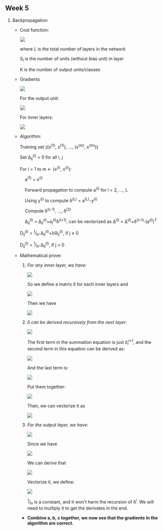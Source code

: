 ## Week 5
1. Backpropagation

   * Cost function:
  
      <img src="https://latex.codecogs.com/svg.latex?J(\Theta)=-\frac{1}{m}\Bigg[\sum_{i=1}^{m}\sum_{k=1}^{K}y_k^{(i)}\textrm{log}h_{\Theta}(x^{i})_k+(1-y_k^{(i)})\textrm{log}(1-h_{\Theta}(x^{i})_k)\Bigg]+\frac{\lambda}{2m}\sum_{l=1}^{L-1}\sum_{i=1}^{S_l}\sum_{j=1}^{S_{l+1}}(\Theta_{ji}^{(l)})^2"/>

      where *L* is the total number of layers in the network
    
      *S<sub>l</sub>* is the number of units (without bias unit) in layer
      
      K is the number of output units/classes
   * Gradients
      
      <img src="https://latex.codecogs.com/svg.latex?\frac{\partial}{\partial\Theta_{ij}^{(l)}}J(\Theta)=a_j^{(l)}\cdot\delta_i^{(l+1)}"/>
      
      For the output unit:
      
      <img src="https://latex.codecogs.com/svg.latex?\delta_i^{(L)}=a_j^{(L)}-y_j"/>
      
      For inner layers:
      
      <img src="https://latex.codecogs.com/svg.latex?\delta_i^{(l)}=(\Theta^{(l)})^T\cdot\delta^{(l+1)}.*g'(z^l)=(\Theta^{(l)})^T\cdot\delta^{(l+1)}.*a^{(l)}.*(1-a^{(l)})"/>

   
   * Algorithm:
   
      Training set {(x<sup>(1)</sup>, x<sup>(1)</sup>), ..., (x<sup>(m)</sup>, x<sup>(m)</sup>)}
      
      Set &Delta;<sub>ij</sub><sup>(l)</sup> = 0 for all i, j
      
      For i = 1 to m &larr; (x<sup>(i)</sup>, x<sup>(i)</sup>):
      
      &nbsp;&nbsp;&nbsp;&nbsp;a<sup>(1)</sup> = x<sup>(i)</sup>
      
      &nbsp;&nbsp;&nbsp;&nbsp;Forward propagation to compute a<sup>(l)</sup> for l = 2, ..., L
      
      &nbsp;&nbsp;&nbsp;&nbsp;Using y<sup>(i)</sup> to compute &delta;<sup>(L)</sup> = a<sup>(L)</sup>-y<sup>(i)</sup>
      
      &nbsp;&nbsp;&nbsp;&nbsp;Compute &delta;<sup>(L-1)</sup>, ..., &delta;<sup>(2)</sup>
      
      &nbsp;&nbsp;&nbsp;&nbsp;&Delta;<sub>ij</sub><sup>(l)</sup> = &Delta;<sub>ij</sub><sup>(l)</sup>+a<sub>j</sub><sup>(l)</sup>&delta;<sup>(l+1)</sup>, can be vectorized as &Delta;<sup>(l)</sup> = &Delta;<sup>(l)</sup>+&delta;<sup>(l+1)</sup>&sdot;(a<sup>(l)</sup>)<sup>T</sup>
      
      D<sub>ij</sub><sup>(l)</sup> = <sup>1</sup>&frasl;<sub>m</sub>&sdot;&Delta;<sub>ij</sub><sup>(l)</sup>+&lambda;&Theta;<sub>ij</sub><sup>(l)</sup>, if j &ne; 0
      
      D<sub>ij</sub><sup>(l)</sup> = <sup>1</sup>&frasl;<sub>m</sub>&sdot;&Delta;<sub>ij</sub><sup>(l)</sup>, if j = 0
 
   * Mathematical prove:
        
      1. *For any inner layer, we have:*
      
         <img src="https://latex.codecogs.com/svg.latex?\frac{{\partial}J(\Theta)}{\partial\Theta_{ij}^l}=\frac{{\partial}J(\Theta)}{{\partial}z_i^{l+1}}\cdot\frac{{\partial}z_i^(l+1)}{\partial\Theta_{ij}^l}=\frac{{\partial}J(\Theta)}{{\partial}z_i^{l+1}}{\cdot}a_j^l"/>
      
         So we define a matrix &delta; for each inner layers and
      
         <img src="https://latex.codecogs.com/svg.latex?\delta_i^l=\frac{{\partial}J(\Theta)}{{\partial}z_i^{l}}"/>
      
         Then we have
      
         <img src="https://latex.codecogs.com/svg.latex?\frac{{\partial}J(\Theta)}{\partial\Theta_{ij}^l}=\delta_i^{l+1}{\cdot}a_j^l"/>
      
      2. *&delta; can be derived recursively from the next layer:*
            
         <img src="https://latex.codecogs.com/svg.latex?\frac{{\partial}J(\Theta)}{{\partial}z_i^{l}}=\sum_{k=0}^{S_{l+1}}\frac{{\partial}J(\Theta)}{{\partial}z_k^{l+1}}\cdot\frac{{\partial}z_k^{l+1}}{{\partial}z_i^{l}}=\sum_{k=0}^{S_{l+1}}\frac{{\partial}J(\Theta)}{{\partial}z_k^{l+1}}\cdot\frac{{\partial}(\Theta_k^l{\cdot}a^l)}{{\partial}a_i^l}\cdot\frac{{\partial}a_i^l}{{\partial}z_i^{l}}"/>
      
         The first term in the summation equation is just *&delta;<sub>i</sub><sup>l+1</sup>*, and the second term in this equation can be derived as:
      
         <img src="https://latex.codecogs.com/svg.latex?\frac{{\partial}(\Theta_k^l{\cdot}a^l)}{{\partial}a_i^l}=\frac{{\partial}(\cdots+\Theta_{ki}^l{\cdot}a_i^l+\cdots)}{{\partial}a_i^l}=\Theta_{ki}^l"/>
      
         And the last term is:
      
         <img src="https://latex.codecogs.com/svg.latex?\frac{{\partial}a_i^l}{{\partial}z_i^{l}}=g'(z_i^l)=a_i^l(1-a_i^l)"/>
      
         Put them together:
      
         <img src="https://latex.codecogs.com/svg.latex?\delta_i^l=\sum_{k=0}^{S_{l+1}}\delta_k^{l+1}{\cdot}\theta_{ki}^l{\cdot}g'(z_i^l)=((\theta^T)_i\cdot\delta^{l+1})g'(z_i^l)"/>
      
         Then, we can vectorize it as
      
         <img src="https://latex.codecogs.com/svg.latex?\delta^l=(\theta^T\cdot\delta^{l+1}).*g'(z^l)"/>
      
      3. *For the output layer, we have:*
      
         <img src="https://latex.codecogs.com/svg.latex?\frac{{\partial}J(\Theta)}{{\partial}z_i^{L}}=-\frac{1}{m}\frac{{\partial}\big(y_i\textrm{log}h_{\Theta}(x)_i+(1-y_i)\textrm{log}(1-h_{\Theta}(x)_i)\big)}{{\partial}z_i^{L}}\\=-\frac{1}{m}\frac{{\partial}\big(y_i\textrm{log}h_{\Theta}(x)_i+(1-y_i)\textrm{log}(1-h_{\Theta}(x)_i)\big)}{{\partial}h_{\Theta}(x^{L})_i}\frac{{\partial}h_{\Theta}(x^{L})_i}{{\partial}z_i^{L}}\\=-\frac{1}{m}\Big(\frac{y_i}{h_{\Theta}(x^{L})_i}-\frac{1-y_i}{1-h_{\Theta}(x^L)_i}\Big)g'(z_i^L)\\=-\frac{1}{m}\frac{y_i-h_{\Theta}(x^{L})_i}{h_{\Theta}(x^{L})_i(1-h_{\Theta}(x^{L})_i)}g'(z_i^L)"/>
      
         Since we have
      
         <img src="https://latex.codecogs.com/svg.latex?g'(z_i^L)=h_{\Theta}(x^{L})_i(1-h_{\Theta}(x^{L})_i)"/>
      
         We can derive that
      
         <img src="https://latex.codecogs.com/svg.latex?\frac{{\partial}J(\Theta)}{{\partial}z_i^{L}}=\frac{1}{m}\big(h_{\Theta}(x^{L})_i-y_i\big)"/>
      
         Vectorize it, we define:
      
         <img src="https://latex.codecogs.com/svg.latex?\delta^L=h_{\Theta}(x^{L})-y=a^L-y"/>
      
         <sup>1</sup>&frasl;<sub>m</sub> is a constant, and it won't harm the recursion of &delta;<sup>l</sup>. We will need to multiply it to get the derivates in the end.
      
      * **Combine a, b, c together, we now see that the gradients in the algorithm are correct.**
